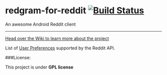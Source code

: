 # redgram-for-reddit [![Build Status](https://travis-ci.org/Redgram/redgram-for-reddit.svg?branch=dev-settings)](https://travis-ci.org/Redgram/redgram-for-reddit)
An awesome Android Reddit client

--------------

[Head over the Wiki to learn more about the project](https://github.com/Redgram/redgram-for-reddit/wiki)

List of [User Preferences](https://www.reddit.com/r/redditdev/comments/21jh28/oauth_2_new_preferences_endpoints_get_patch/) supported by the Reddit API.

###License:

This project is under **GPL license**
